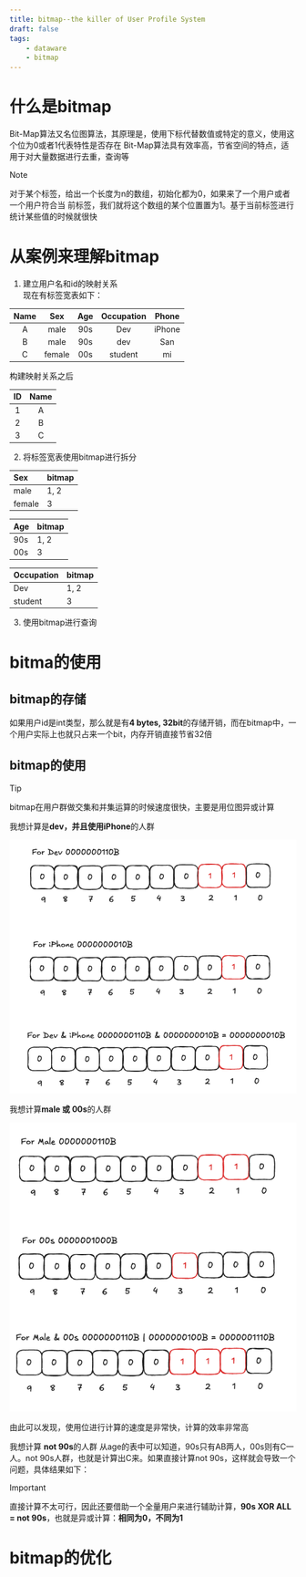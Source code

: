 ```yaml
---
title: bitmap--the killer of User Profile System
draft: false
tags:
    - dataware
    - bitmap
---
```

# 什么是bitmap

Bit-Map算法又名位图算法，其原理是，使用下标代替数值或特定的意义，使用这个位为0或者1代表特性是否存在
Bit-Map算法具有效率高，节省空间的特点，适用于对大量数据进行去重，查询等

> [!NOTE]
> 对于某个标签，给出一个长度为n的数组，初始化都为0，如果来了一个用户或者一个用户符合当
> 前标签，我们就将这个数组的某个位置置为1。基于当前标签进行统计某些值的时候就很快

# 从案例来理解bitmap

1. 建立用户名和id的映射关系  
  现在有标签宽表如下：

|Name|Sex|Age|Occupation|Phone|
|:---:|:---:|:---:|:---:|:---:|
|A|male|90s|Dev|iPhone|
|B|male|90s|dev|San|
|C|female|00s|student|mi|

  构建映射关系之后

|ID|Name|
|:---:|:---:|
|1|A|
|2|B|
|3|C|

2. 将标签宽表使用bitmap进行拆分  

|Sex|bitmap|
|:---|:---|
|male|1, 2|
|female|3|

|Age|bitmap|
|:---|:---|
|90s|1, 2|
|00s|3|

|Occupation|bitmap|
|:---|:---|
|Dev|1, 2|
|student|3|

3. 使用bitmap进行查询

# bitma的使用

## bitmap的存储
如果用户id是int类型，那么就是有**4 bytes, 32bit**的存储开销，而在bitmap中，一个用户实际上也就只占来一个bit，内存开销直接节省32倍

## bitmap的使用

> [!TIP]
> bitmap在用户群做交集和并集运算的时候速度很快，主要是用位图异或计算


我想计算是**dev，并且使用iPhone**的人群

![people_and_cal](../images/dataware/people_and_cal.png)

我想计算**male 或 00s**的人群

![male_or_00s](../images/dataware/male_or_00s.png)

由此可以发现，使用位进行计算的速度是非常快，计算的效率非常高

我想计算 **not 90s**的人群
从age的表中可以知道，90s只有AB两人，00s则有C一人。not 90s人群，也就是计算出C来。如果直接计算not 90s，这样就会导致一个问题，具体结果如下：


> [!IMPORTANT]
> 直接计算不太可行，因此还要借助一个全量用户来进行辅助计算，**90s XOR ALL = not 90s**，也就是异或计算：**相同为0，不同为1**

# bitmap的优化

